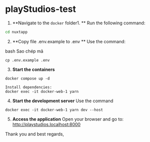 # playStudios-test


1. **Navigate to the `docker` folder1. ** 
Run the following command:
```bash
cd nuxtapp
```

2. **Copy file .env.example to .env **
Use the command:

bash
Sao chép mã

```
cp .env.example .env
```

3. **Start the containers**
```
docker compose up -d 

Install dependencies:
docker exec -it docker-web-1 yarn 
```

4. **Start the development server**
Use the command
```
docker exec -it docker-web-1 yarn dev --host
```

5. **Access the application**
Open your browser and go to:
http://playstudios.localhost:8000

Thank you and best regards,
